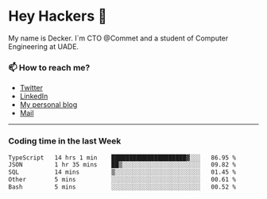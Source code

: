 # Hey Hackers 👋

My name is Decker. I`m CTO @Commet and a student of Computer Engineering at UADE.

### 📫 How to reach me?
- [Twitter](https://x.com/0xDecker) 
- [LinkedIn](https://www.linkedin.com/in/decker-urbano/) 
- [My personal blog](http://decker.sh) 
- [Mail](mailto:me@decker.sh)

---

### Coding time in the last Week

<!--START_SECTION:waka-->

```txt
TypeScript   14 hrs 1 min    █████████████████████▓░░░   86.95 %
JSON         1 hr 35 mins    ██▒░░░░░░░░░░░░░░░░░░░░░░   09.82 %
SQL          14 mins         ▒░░░░░░░░░░░░░░░░░░░░░░░░   01.45 %
Other        5 mins          ░░░░░░░░░░░░░░░░░░░░░░░░░   00.61 %
Bash         5 mins          ░░░░░░░░░░░░░░░░░░░░░░░░░   00.52 %
```

<!--END_SECTION:waka-->
